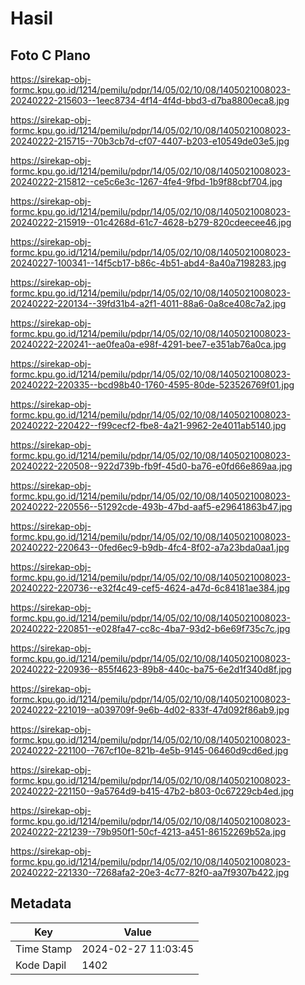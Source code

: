 # Hasil

## Foto C Plano

https://sirekap-obj-formc.kpu.go.id/1214/pemilu/pdpr/14/05/02/10/08/1405021008023-20240222-215603--1eec8734-4f14-4f4d-bbd3-d7ba8800eca8.jpg

https://sirekap-obj-formc.kpu.go.id/1214/pemilu/pdpr/14/05/02/10/08/1405021008023-20240222-215715--70b3cb7d-cf07-4407-b203-e10549de03e5.jpg

https://sirekap-obj-formc.kpu.go.id/1214/pemilu/pdpr/14/05/02/10/08/1405021008023-20240222-215812--ce5c6e3c-1267-4fe4-9fbd-1b9f88cbf704.jpg

https://sirekap-obj-formc.kpu.go.id/1214/pemilu/pdpr/14/05/02/10/08/1405021008023-20240222-215919--01c4268d-61c7-4628-b279-820cdeecee46.jpg

https://sirekap-obj-formc.kpu.go.id/1214/pemilu/pdpr/14/05/02/10/08/1405021008023-20240227-100341--14f5cb17-b86c-4b51-abd4-8a40a7198283.jpg

https://sirekap-obj-formc.kpu.go.id/1214/pemilu/pdpr/14/05/02/10/08/1405021008023-20240222-220134--39fd31b4-a2f1-4011-88a6-0a8ce408c7a2.jpg

https://sirekap-obj-formc.kpu.go.id/1214/pemilu/pdpr/14/05/02/10/08/1405021008023-20240222-220241--ae0fea0a-e98f-4291-bee7-e351ab76a0ca.jpg

https://sirekap-obj-formc.kpu.go.id/1214/pemilu/pdpr/14/05/02/10/08/1405021008023-20240222-220335--bcd98b40-1760-4595-80de-523526769f01.jpg

https://sirekap-obj-formc.kpu.go.id/1214/pemilu/pdpr/14/05/02/10/08/1405021008023-20240222-220422--f99cecf2-fbe8-4a21-9962-2e4011ab5140.jpg

https://sirekap-obj-formc.kpu.go.id/1214/pemilu/pdpr/14/05/02/10/08/1405021008023-20240222-220508--922d739b-fb9f-45d0-ba76-e0fd66e869aa.jpg

https://sirekap-obj-formc.kpu.go.id/1214/pemilu/pdpr/14/05/02/10/08/1405021008023-20240222-220556--51292cde-493b-47bd-aaf5-e29641863b47.jpg

https://sirekap-obj-formc.kpu.go.id/1214/pemilu/pdpr/14/05/02/10/08/1405021008023-20240222-220643--0fed6ec9-b9db-4fc4-8f02-a7a23bda0aa1.jpg

https://sirekap-obj-formc.kpu.go.id/1214/pemilu/pdpr/14/05/02/10/08/1405021008023-20240222-220736--e32f4c49-cef5-4624-a47d-6c84181ae384.jpg

https://sirekap-obj-formc.kpu.go.id/1214/pemilu/pdpr/14/05/02/10/08/1405021008023-20240222-220851--e028fa47-cc8c-4ba7-93d2-b6e69f735c7c.jpg

https://sirekap-obj-formc.kpu.go.id/1214/pemilu/pdpr/14/05/02/10/08/1405021008023-20240222-220936--855f4623-89b8-440c-ba75-6e2d1f340d8f.jpg

https://sirekap-obj-formc.kpu.go.id/1214/pemilu/pdpr/14/05/02/10/08/1405021008023-20240222-221019--a039709f-9e6b-4d02-833f-47d092f86ab9.jpg

https://sirekap-obj-formc.kpu.go.id/1214/pemilu/pdpr/14/05/02/10/08/1405021008023-20240222-221100--767cf10e-821b-4e5b-9145-06460d9cd6ed.jpg

https://sirekap-obj-formc.kpu.go.id/1214/pemilu/pdpr/14/05/02/10/08/1405021008023-20240222-221150--9a5764d9-b415-47b2-b803-0c67229cb4ed.jpg

https://sirekap-obj-formc.kpu.go.id/1214/pemilu/pdpr/14/05/02/10/08/1405021008023-20240222-221239--79b950f1-50cf-4213-a451-86152269b52a.jpg

https://sirekap-obj-formc.kpu.go.id/1214/pemilu/pdpr/14/05/02/10/08/1405021008023-20240222-221330--7268afa2-20e3-4c77-82f0-aa7f9307b422.jpg


## Metadata

| Key        | Value               |
| ---------- | ------------------- |
| Time Stamp | 2024-02-27 11:03:45 |
| Kode Dapil | 1402                |



